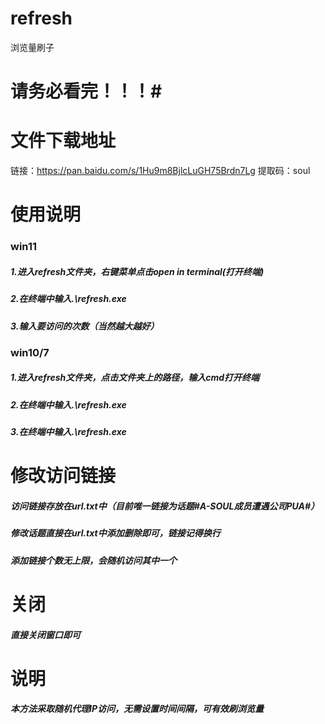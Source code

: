 # refresh
浏览量刷子
# 请务必看完！！！#

# 文件下载地址 #
链接：https://pan.baidu.com/s/1Hu9m8BjlcLuGH75Brdn7Lg 
提取码：soul

#   使用说明   #
### win11
##### 1.进入refresh文件夹，右键菜单点击open in terminal(打开终端)
##### 2.在终端中输入.\refresh.exe
##### 3.输入要访问的次数（当然越大越好）

### win10/7
##### 1.进入refresh文件夹，点击文件夹上的路径，输入cmd打开终端
##### 2.在终端中输入.\refresh.exe
##### 3.在终端中输入.\refresh.exe


# 修改访问链接 #
##### 访问链接存放在url.txt中（目前唯一链接为话题#A-SOUL成员遭遇公司PUA#）
##### 修改话题直接在url.txt中添加删除即可，链接记得换行
##### 添加链接个数无上限，会随机访问其中一个


#    关闭     #
##### 直接关闭窗口即可


#    说明     #
##### 本方法采取随机代理IP访问，无需设置时间间隔，可有效刷浏览量

